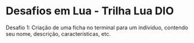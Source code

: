 # Desafios em Lua - Trilha Lua DIO

Desafio 1: Criação de uma ficha no terminal para um indíviduo, contendo seu nome, descrição, características, etc.
